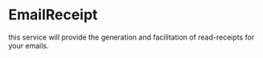# EmailReceipt
this service will provide the generation and facilitation of read-receipts for your emails. 
